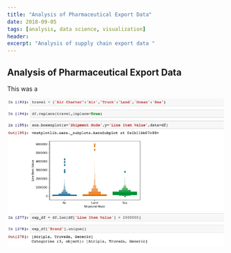 ```yaml
---
title: "Analysis of Pharmaceutical Export Data"
date: 2018-09-05
tags: [analysis, data science, visualization]
header:
excerpt: "Analysis of supply chain export data "
---
```


## Analysis of Pharmaceutical Export Data
This was a

[<img src="/images/ExportAnalysis.jpg">](https://github.com/cmflynn13/projects/blob/master/pharam_export_data/Visualizing%20Pharma%20Export%20Data%20(1).ipynb)
